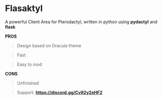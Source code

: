 # Flasaktyl
 A powerful Client Area for Pterodactyl, written in python using **pydactyl** and **flask**.

**PROS**
> Design based on Dracula theme

> Fast

> Easy to mod

**CONS**
> Unfinished

> Support: __https://discord.gg/Cv92y2eHF2__
 